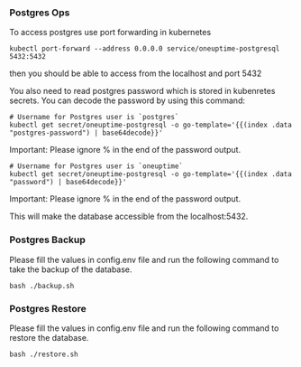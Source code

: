 ### Postgres Ops

To access postgres use port forwarding in kubernetes

```
kubectl port-forward --address 0.0.0.0 service/oneuptime-postgresql 5432:5432
```

then you should be able to access from the localhost and port 5432

You also need to read postgres password which is stored in kubenretes secrets. You can decode the password by using this command: 


```
# Username for Postgres user is `postgres`
kubectl get secret/oneuptime-postgresql -o go-template='{{(index .data "postgres-password") | base64decode}}'
```

Important: Please ignore % in the end of the password output. 


```
# Username for Postgres user is `oneuptime`
kubectl get secret/oneuptime-postgresql -o go-template='{{(index .data "password") | base64decode}}'
```

Important: Please ignore % in the end of the password output. 


This will make the database accessible from the localhost:5432.


### Postgres Backup

Please fill the values in config.env file and run the following command to take the backup of the database.

```
bash ./backup.sh
```

### Postgres Restore

Please fill the values in config.env file and run the following command to restore the database.

```
bash ./restore.sh
```
